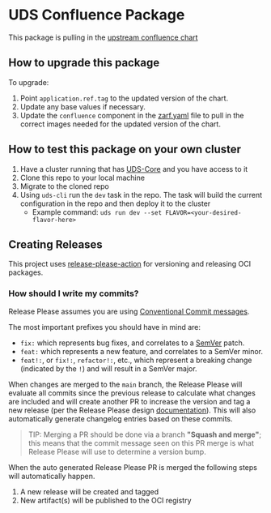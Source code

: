 # UDS Confluence Package

This package is pulling in the [upstream confluence chart](https://github.com/atlassian/data-center-helm-charts/tree/main/src/main/charts/confluence)

## How to upgrade this package

To upgrade:

1) Point `application.ref.tag` to the updated version of the chart.
2) Update any base values if necessary.
3) Update the `confluence` component in the [zarf.yaml](../zarf.yaml) file to pull in the correct images needed for the updated version of the chart.

## How to test this package on your own cluster

1) Have a cluster running that has [UDS-Core](https://github.com/defenseunicorns/uds-core) and you have access to it
2) Clone this repo to your local machine
3) Migrate to the cloned repo
4) Using `uds-cli` run the `dev` task in the repo. The task will build the current configuration in the repo and then deploy it to the cluster
    - Example command: `uds run dev --set FLAVOR=<your-desired-flavor-here>`

## Creating Releases

This project uses [release-please-action](https://github.com/google-github-actions/release-please-action) for versioning and releasing OCI packages.

### How should I write my commits?

Release Please assumes you are using [Conventional Commit messages](https://www.conventionalcommits.org/).

The most important prefixes you should have in mind are:

- `fix:` which represents bug fixes, and correlates to a [SemVer](https://semver.org/)
  patch.
- `feat:` which represents a new feature, and correlates to a SemVer minor.
- `feat!:`,  or `fix!:`, `refactor!:`, etc., which represent a breaking change
  (indicated by the `!`) and will result in a SemVer major.

When changes are merged to the `main` branch, the Release Please will evaluate all commits since the previous release to calculate what changes are included and will create another PR to increase the version and tag a new release (per the Release Please design [documentation](https://github.com/googleapis/release-please/blob/main/docs/design.md#lifecycle-of-a-release)). This will also automatically generate changelog entries based on these commits.

> TIP: Merging a PR should be done via a branch **"Squash and merge"**; this means that the commit message seen on this PR merge is what Release Please will use to determine a version bump.

When the auto generated Release Please PR is merged the following steps will automatically happen.

1) A new release will be created and tagged
2) New artifact(s) will be published to the OCI registry
